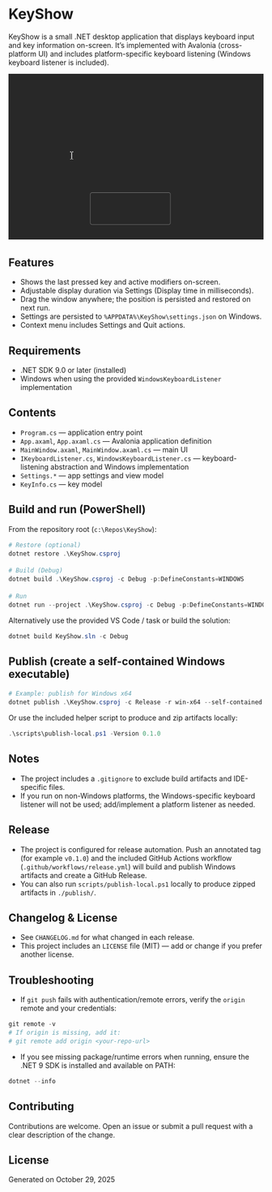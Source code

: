# KeyShow

KeyShow is a small .NET desktop application that displays keyboard input and key information on-screen. It’s implemented with Avalonia (cross-platform UI) and includes platform-specific keyboard listening (Windows keyboard listener is included).

![HelloWorldGif](HelloWorld.gif)

## Features

- Shows the last pressed key and active modifiers on-screen.
- Adjustable display duration via Settings (Display time in milliseconds).
- Drag the window anywhere; the position is persisted and restored on next run.
- Settings are persisted to `%APPDATA%\KeyShow\settings.json` on Windows.
- Context menu includes Settings and Quit actions.

## Requirements

- .NET SDK 9.0 or later (installed)
- Windows when using the provided `WindowsKeyboardListener` implementation

## Contents

- `Program.cs` — application entry point
- `App.axaml`, `App.axaml.cs` — Avalonia application definition
- `MainWindow.axaml`, `MainWindow.axaml.cs` — main UI
- `IKeyboardListener.cs`, `WindowsKeyboardListener.cs` — keyboard-listening abstraction and Windows implementation
- `Settings.*` — app settings and view model
- `KeyInfo.cs` — key model

## Build and run (PowerShell)

From the repository root (`c:\Repos\KeyShow`):

```powershell
# Restore (optional)
dotnet restore .\KeyShow.csproj

# Build (Debug)
dotnet build .\KeyShow.csproj -c Debug -p:DefineConstants=WINDOWS

# Run
dotnet run --project .\KeyShow.csproj -c Debug -p:DefineConstants=WINDOWS
```

Alternatively use the provided VS Code / task or build the solution:

```powershell
dotnet build KeyShow.sln -c Debug
```

## Publish (create a self-contained Windows executable)

```powershell
# Example: publish for Windows x64
dotnet publish .\KeyShow.csproj -c Release -r win-x64 --self-contained true -o .\publish\win-x64
```

Or use the included helper script to produce and zip artifacts locally:

```powershell
.\scripts\publish-local.ps1 -Version 0.1.0
```

## Notes

- The project includes a `.gitignore` to exclude build artifacts and IDE-specific files.
- If you run on non-Windows platforms, the Windows-specific keyboard listener will not be used; add/implement a platform listener as needed.

## Release

- The project is configured for release automation. Push an annotated tag (for example `v0.1.0`) and the included GitHub Actions workflow (`.github/workflows/release.yml`) will build and publish Windows artifacts and create a GitHub Release.
- You can also run `scripts/publish-local.ps1` locally to produce zipped artifacts in `./publish/`.

## Changelog & License

- See `CHANGELOG.md` for what changed in each release.
- This project includes an `LICENSE` file (MIT) — add or change if you prefer another license.

## Troubleshooting

- If `git push` fails with authentication/remote errors, verify the `origin` remote and your credentials:

```powershell
git remote -v
# If origin is missing, add it:
# git remote add origin <your-repo-url>
```

- If you see missing package/runtime errors when running, ensure the .NET 9 SDK is installed and available on PATH:

```powershell
dotnet --info
```

## Contributing

Contributions are welcome. Open an issue or submit a pull request with a clear description of the change.

## License

Generated on October 29, 2025
